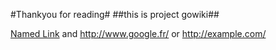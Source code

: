 #Thankyou for reading#
##this is project gowiki##

[Named Link](http://www.google.fr/) and http://www.google.fr/ or <http://example.com/>
